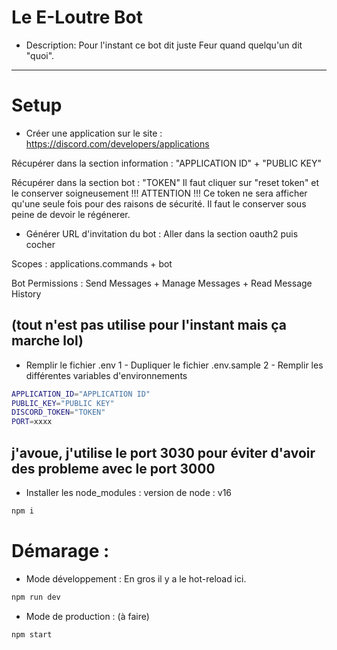 # Le E-Loutre Bot

- Description:
  Pour l'instant ce bot dit juste Feur quand quelqu'un dit "quoi".

---

# Setup

- Créer une application sur le site :
  https://discord.com/developers/applications

Récupérer dans la section information :
"APPLICATION ID" + "PUBLIC KEY"

Récupérer dans la section bot :
"TOKEN"
Il faut cliquer sur "reset token" et le conserver soigneusement
!!! ATTENTION !!! Ce token ne sera afficher qu'une seule fois pour des raisons de sécurité. Il faut le conserver sous peine de devoir le régénerer.

- Générer URL d'invitation du bot :
  Aller dans la section oauth2 puis cocher

Scopes :
applications.commands + bot

Bot Permissions :
Send Messages + Manage Messages + Read Message History

## (tout n'est pas utilise pour l'instant mais ça marche lol)

- Remplir le fichier .env
  1 - Dupliquer le fichier .env.sample
  2 - Remplir les différentes variables d'environnements

```sh
APPLICATION_ID="APPLICATION ID"
PUBLIC_KEY="PUBLIC KEY"
DISCORD_TOKEN="TOKEN"
PORT=xxxx
```

## j'avoue, j'utilise le port 3030 pour éviter d'avoir des probleme avec le port 3000

- Installer les node_modules :
  version de node : v16

```sh
npm i
```

# Démarage :

- Mode développement :
  En gros il y a le hot-reload ici.

```sh
npm run dev
```

- Mode de production : (à faire)

```sh
npm start
```
